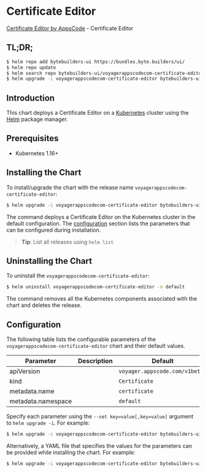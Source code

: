 # Certificate Editor

[Certificate Editor by AppsCode](https://byte.builders) - Certificate Editor

## TL;DR;

```bash
$ helm repo add bytebuilders-ui https://bundles.byte.builders/ui/
$ helm repo update
$ helm search repo bytebuilders-ui/voyagerappscodecom-certificate-editor --version=v0.4.12
$ helm upgrade -i voyagerappscodecom-certificate-editor bytebuilders-ui/voyagerappscodecom-certificate-editor -n default --create-namespace --version=v0.4.12
```

## Introduction

This chart deploys a Certificate Editor on a [Kubernetes](http://kubernetes.io) cluster using the [Helm](https://helm.sh) package manager.

## Prerequisites

- Kubernetes 1.16+

## Installing the Chart

To install/upgrade the chart with the release name `voyagerappscodecom-certificate-editor`:

```bash
$ helm upgrade -i voyagerappscodecom-certificate-editor bytebuilders-ui/voyagerappscodecom-certificate-editor -n default --create-namespace --version=v0.4.12
```

The command deploys a Certificate Editor on the Kubernetes cluster in the default configuration. The [configuration](#configuration) section lists the parameters that can be configured during installation.

> **Tip**: List all releases using `helm list`

## Uninstalling the Chart

To uninstall the `voyagerappscodecom-certificate-editor`:

```bash
$ helm uninstall voyagerappscodecom-certificate-editor -n default
```

The command removes all the Kubernetes components associated with the chart and deletes the release.

## Configuration

The following table lists the configurable parameters of the `voyagerappscodecom-certificate-editor` chart and their default values.

|     Parameter      | Description |                  Default                  |
|--------------------|-------------|-------------------------------------------|
| apiVersion         |             | <code>voyager.appscode.com/v1beta1</code> |
| kind               |             | <code>Certificate</code>                  |
| metadata.name      |             | <code>certificate</code>                  |
| metadata.namespace |             | <code>default</code>                      |


Specify each parameter using the `--set key=value[,key=value]` argument to `helm upgrade -i`. For example:

```bash
$ helm upgrade -i voyagerappscodecom-certificate-editor bytebuilders-ui/voyagerappscodecom-certificate-editor -n default --create-namespace --version=v0.4.12 --set apiVersion=voyager.appscode.com/v1beta1
```

Alternatively, a YAML file that specifies the values for the parameters can be provided while
installing the chart. For example:

```bash
$ helm upgrade -i voyagerappscodecom-certificate-editor bytebuilders-ui/voyagerappscodecom-certificate-editor -n default --create-namespace --version=v0.4.12 --values values.yaml
```
